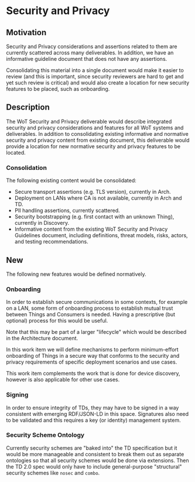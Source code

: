 # Security and Privacy

## Motivation
Security and Privacy considerations and assertions related to them are currently
scattered across many deliverables.  In addition, we have an informative guideline
document that does not have any assertions. 

Consolidating this material into a single document would make it easier to review
(and this is important, since security reviewers are hard to get and yet such
review is critical) and would also create a location for new security features to
be placed, such as onboarding.

## Description
The WoT Security and Privacy deliverable would describe integrated security and privacy 
considerations and features for all WoT systems and deliverables.  In addition to consolidating existing informative
and normative security and privacy content from existing document, this
deliverable would provide a location for new normative security and privacy features to
be located.

### Consolidation
The following existing content would be consolidated:
- Secure transport assertions (e.g. TLS version), currently in Arch.
- Deployment on LANs where CA is not available, currently in Arch and TD.
- PII handling assertions, currently scattered.
- Security bootstrapping (e.g. first contact with an unknown Thing), currently in Discovery.
- Informative content from the existing WoT Security and Privacy Guidelines document,
  including definitions, threat models, risks, actors, and testing recommendations.
  
## New
The following new features would be defined normatively.

### Onboarding
In order to establish secure communications in some contexts, for example on a LAN,
some form of onboarding process to establish mutual trust between Things and
Consumers is needed.  Having a prescriptive (but optional) process for this
would be useful.

Note that this may be part of a larger "lifecycle" which would be described in the 
Architecture document.

<p>
In this work item we will define mechanisms to perform minimum-effort
onboarding of
Things in a secure way that conforms to the security and privacy requirements
of specific deployment scenarios and use cases.
</p>
<p>
This work item complements the work that is done for device discovery,
however is also applicable for other use cases.
</p>

### Signing
In order to ensure integrity of TDs, they may have to be signed in a way
consistent with emerging RDF/JSON-LD in this space.  Signatures also
need to be validated and this requires a key (or identity) management system.

### Security Scheme Ontology
Currently security schemes are "baked into" the TD specification but it would
be more manageable and consistent to break them out as separate ontologies so that all
security schemes would be done via extensions.  Then the TD 2.0 spec would only
have to include general-purpose "structural" security schemes like `nosec` and `combo`.

